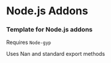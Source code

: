 Node.js Addons
==============

### Template for Node.js addons

Requires `Node-gyp`

Uses Nan and standard export methods
